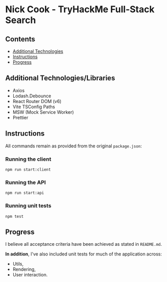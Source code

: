# Nick Cook - TryHackMe Full-Stack Search

## Contents
* [Additional Technologies](#additional-technologies)
* [Instructions](#instructions)
* [Progress](#progress)

## Additional Technologies/Libraries
* Axios
* Lodash.Debounce
* React Router DOM (v6)
* Vite TSConfig Paths
* MSW (Mock Service Worker)
* Prettier

## Instructions
All commands remain as provided from the original `package.json`:

### Running the client
`npm run start:client`

### Running the API
`npm run start:api`

### Running unit tests
`npm test`

## Progress
I believe all acceptance criteria have been achieved as stated in `README.md`.

**In addition**, I've also included unit tests for much of the application across:
* Utils,
* Rendering,
* User interaction.